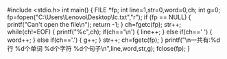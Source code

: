 #include <stdio.h>
int main()
{
FILE *fp;
int line=1,str=0,word=0,ch;
int g=0;
fp=fopen("C:\\Users\\Lenovo\\Desktop\\lc.txt","r");
if (fp == NULL)
{
printf("Can't open the file\n");
return -1;
}
ch=fgetc(fp);
str++;
while(ch!=EOF)
{
printf("%c",ch);
if(ch=='\n')
{
line++;
}
else if(ch==' ')
{
word++;
}
else if(ch=='.')
{
g++;
}
str++;
ch=fgetc(fp);
}
printf("\n一共有:%d行 %d个单词 %d个字符 %d个句子\n",line,word,str,g);
fclose(fp);
} 
